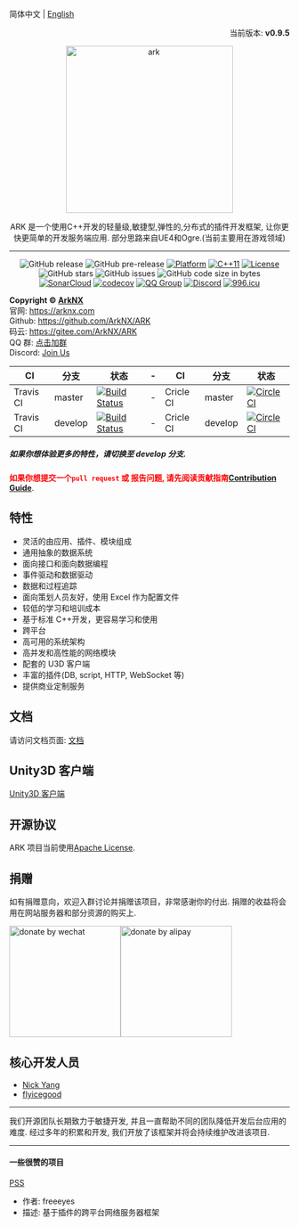 简体中文 | [English](./README.md)

<p align="right">当前版本: <strong>v0.9.5</strong></p>
<p align="center"><img src="https://raw.githubusercontent.com/ArkNX/ARK/gh-pages/_images/ark_logo.svg?sanitize=true" alt="ark" width="300"/></p>
<center>ARK 是一个使用C++开发的轻量级,敏捷型,弹性的,分布式的插件开发框架, 让你更快更简单的开发服务端应用. 部分思路来自UE4和Ogre.(当前主要用在游戏领域)

---

![GitHub release](https://img.shields.io/github/release/ArkNX/ARK.svg?style=flat-square)
![GitHub pre-release](https://img.shields.io/github/release-pre/ArkNX/ARK.svg?label=pre-release&style=flat-square)
[![Platform](https://img.shields.io/badge/Platform-Linux,%20Windows-green.svg?style=flat-square)](https://github.com/ArkNX/ARK)
[![C++11](https://img.shields.io/badge/C++-11-4c7e9f.svg?style=flat-square)](https://github.com/ArkNX/ARK)
[![License](https://img.shields.io/github/license/ArkNX/ARK.svg?colorB=f48041&style=flat-square)](https://opensource.org/licenses/Apache-2.0)
![GitHub stars](https://img.shields.io/github/stars/ArkNX/ARK.svg?style=flat-square&label=Stars&style=flat-square)
![GitHub issues](https://img.shields.io/github/issues-raw/ArkNX/ARK.svg?style=flat-square)
![GitHub code size in bytes](https://img.shields.io/github/languages/code-size/ArkNX/ARK.svg?style=flat-square)  
[![SonarCloud](https://sonarcloud.io/api/project_badges/measure?project=ark&metric=alert_status)](https://sonarcloud.io/dashboard/index/ark)
[![codecov](https://codecov.io/gh/ArkNX/ARK/branch/master/graph/badge.svg)](https://codecov.io/gh/ArkNX/ARK)
[![QQ Group](https://img.shields.io/badge/Chat%20on-QQ%20Group-orange.svg?longCache=true&style=flat-square)](https://shang.qq.com/wpa/qunwpa?idkey=1b8394bd9a42ba46606200a44911c1c6161235a38aecce95158ca646c2bafd81)
[![Discord](https://img.shields.io/discord/471890201124536320.svg?label=Discord&style=flat-square)](https://discord.gg/GmyBbcv)
[![996.icu](https://img.shields.io/badge/link-996.icu-red.svg?&style=flat-square)](https://996.icu)

</center>

**Copyright © [ArkNX](https://arknx.com "ArkNX")**  
官网: https://arknx.com  
Github: https://github.com/ArkNX/ARK  
码云: https://gitee.com/ArkNX/ARK  
QQ 群: [点击加群](https://shang.qq.com/wpa/qunwpa?idkey=1b8394bd9a42ba46606200a44911c1c6161235a38aecce95158ca646c2bafd81)  
Discord: [Join Us](https://discord.gg/GmyBbcv)

| CI        | 分支    | 状态                                                                                                   | -   | CI        | 分支    | 状态                                                                                                                        |
| --------- | ------- | ------------------------------------------------------------------------------------------------------ | --- | --------- | ------- | --------------------------------------------------------------------------------------------------------------------------- |
| Travis CI | master  | [![Build Status](https://travis-ci.org/ArkNX/ARK.svg?branch=master)](https://travis-ci.org/ArkNX/ARK)  | -   | Cricle CI | master  | [![CircleCI](https://circleci.com/gh/ArkNX/ARK/tree/master.svg?style=svg)](https://circleci.com/gh/ArkNX/ARK/tree/master)   |
| Travis CI | develop | [![Build Status](https://travis-ci.org/ArkNX/ARK.svg?branch=develop)](https://travis-ci.org/ArkNX/ARK) | -   | Cricle CI | develop | [![CircleCI](https://circleci.com/gh/ArkNX/ARK/tree/develop.svg?style=svg)](https://circleci.com/gh/ArkNX/ARK/tree/develop) | - |

##### 如果你想体验更多的特性，请切换至 develop 分支.

**<font color=red>如果你想提交一个`pull request` 或 报告问题, 请先阅读贡献指南[Contribution Guide](https://github.com/ArkNX/ARK/blob/master/.github/CONTRIBUTING.md)</font>**.

## 特性

- 灵活的由应用、插件、模块组成
- 通用抽象的数据系统
- 面向接口和面向数据编程
- 事件驱动和数据驱动
- 数据和过程追踪
- 面向策划人员友好，使用 Excel 作为配置文件
- 较低的学习和培训成本
- 基于标准 C++开发，更容易学习和使用
- 跨平台
- 高可用的系统架构
- 高并发和高性能的网络模块
- 配套的 U3D 客户端
- 丰富的插件(DB, script, HTTP, WebSocket 等)
- 提供商业定制服务

## 文档

请访问文档页面: [文档](https://docs.arknx.com/ARK)

## Unity3D 客户端

[Unity3D 客户端](https://github.com/ArkNX/ArkClient-Unity3D)

## 开源协议

ARK 项目当前使用[Apache License](https://github.com/ArkNX/ARK/blob/master/LICENSE).

## 捐赠

如有捐赠意向，欢迎入群讨论并捐赠该项目，非常感谢你的付出. 捐赠的收益将会用在网站服务器和部分资源的购买上.

<img src="https://ww1.sinaimg.cn/large/68d69121gy1g24nbkglxqj20yi1au0xm.jpg" alt="donate by wechat" width="200px"/><img src="https://ws1.sinaimg.cn/mw690/68d69121gy1g24ncojoabj20go0p0mzq.jpg" alt="donate by alipay" width="200px"/>

## 核心开发人员

- [Nick Yang](https://github.com/NickYang1988)
- [flyicegood](https://github.com/flyicegood)

---

我们开源团队长期致力于敏捷开发, 并且一直帮助不同的团队降低开发后台应用的难度. 经过多年的积累和开发, 我们开放了该框架并将会持续维护改进该项目.

---

#### 一些很赞的项目

[PSS](https://github.com/freeeyes/PSS)

- 作者: freeeyes
- 描述: 基于插件的跨平台网络服务器框架
